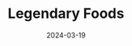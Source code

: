 ---  
layout: startup_page  
title: "Legendary Foods"  
id: "eatlegendary.com"  
permalink: "/legendaryfoodseatlegendary.com03192024/"  
website: "https://www.eatlegendary.com/"  
funding_round: ""  
funding_amount: ""  
investors: "Africa Business Angel Network (ABAN), AEDIB-NET"  
about: "Legendary Foods has developed a novel, locally scalable food technology that offers a sustainable and environmentally friendly alternative to industrial meat production, providing a nutritious protein source. Their innovation focuses on increasing protein accessibility while minimizing environmental impact."  
markets: "Food Tech, Food and Beverage, Food Processing, Manufacturing, Snack Food"  
hq: "Santa Monica, California, United States"  
founded_year: "2015"  
linkedin: "https://www.linkedin.com/company/legendary-foods-us"  
twitter: "https://twitter.com/LegendaryFoods1"  
instagram: ""  
facebook: "https://www.facebook.com/legendaryfoodsco"  
crunchbase: "https://www.crunchbase.com/organization/legendary-foods"  
pitchbook: "https://pitchbook.com/profiles/company/496046-35"  

date_display: "19-Mar-2024"  
date: "2024-03-19"

# SEO Optimization  
meta_title: "Legendary Foods"  
meta_description: "Legendary Foods, Legendary Foods has developed a novel, locally scalable food technology that offers a sustainable and environmentally friendly alternative to industri..."  
meta_keywords: "Legendary Foods, Food Tech, Food and Beverage, Food Processing, Manufacturing, Snack Food,  funding"  
canonical_url: "https://startup.projectstartups.com/legendaryfoodseatlegendary.com03192024/"  
---